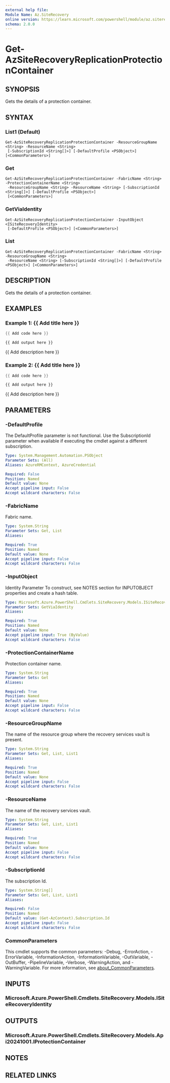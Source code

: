 ```yaml
---
external help file:
Module Name: Az.SiteRecovery
online version: https://learn.microsoft.com/powershell/module/az.siterecovery/get-azsiterecoveryreplicationprotectioncontainer
schema: 2.0.0
---
```


# Get-AzSiteRecoveryReplicationProtectionContainer

## SYNOPSIS
Gets the details of a protection container.

## SYNTAX

### List1 (Default)
```
Get-AzSiteRecoveryReplicationProtectionContainer -ResourceGroupName <String> -ResourceName <String>
 [-SubscriptionId <String[]>] [-DefaultProfile <PSObject>] [<CommonParameters>]
```

### Get
```
Get-AzSiteRecoveryReplicationProtectionContainer -FabricName <String> -ProtectionContainerName <String>
 -ResourceGroupName <String> -ResourceName <String> [-SubscriptionId <String[]>] [-DefaultProfile <PSObject>]
 [<CommonParameters>]
```

### GetViaIdentity
```
Get-AzSiteRecoveryReplicationProtectionContainer -InputObject <ISiteRecoveryIdentity>
 [-DefaultProfile <PSObject>] [<CommonParameters>]
```

### List
```
Get-AzSiteRecoveryReplicationProtectionContainer -FabricName <String> -ResourceGroupName <String>
 -ResourceName <String> [-SubscriptionId <String[]>] [-DefaultProfile <PSObject>] [<CommonParameters>]
```

## DESCRIPTION
Gets the details of a protection container.

## EXAMPLES

### Example 1: {{ Add title here }}
```powershell
{{ Add code here }}
```

```output
{{ Add output here }}
```

{{ Add description here }}

### Example 2: {{ Add title here }}
```powershell
{{ Add code here }}
```

```output
{{ Add output here }}
```

{{ Add description here }}

## PARAMETERS

### -DefaultProfile
The DefaultProfile parameter is not functional.
Use the SubscriptionId parameter when available if executing the cmdlet against a different subscription.

```yaml
Type: System.Management.Automation.PSObject
Parameter Sets: (All)
Aliases: AzureRMContext, AzureCredential

Required: False
Position: Named
Default value: None
Accept pipeline input: False
Accept wildcard characters: False
```

### -FabricName
Fabric name.

```yaml
Type: System.String
Parameter Sets: Get, List
Aliases:

Required: True
Position: Named
Default value: None
Accept pipeline input: False
Accept wildcard characters: False
```

### -InputObject
Identity Parameter
To construct, see NOTES section for INPUTOBJECT properties and create a hash table.

```yaml
Type: Microsoft.Azure.PowerShell.Cmdlets.SiteRecovery.Models.ISiteRecoveryIdentity
Parameter Sets: GetViaIdentity
Aliases:

Required: True
Position: Named
Default value: None
Accept pipeline input: True (ByValue)
Accept wildcard characters: False
```

### -ProtectionContainerName
Protection container name.

```yaml
Type: System.String
Parameter Sets: Get
Aliases:

Required: True
Position: Named
Default value: None
Accept pipeline input: False
Accept wildcard characters: False
```

### -ResourceGroupName
The name of the resource group where the recovery services vault is present.

```yaml
Type: System.String
Parameter Sets: Get, List, List1
Aliases:

Required: True
Position: Named
Default value: None
Accept pipeline input: False
Accept wildcard characters: False
```

### -ResourceName
The name of the recovery services vault.

```yaml
Type: System.String
Parameter Sets: Get, List, List1
Aliases:

Required: True
Position: Named
Default value: None
Accept pipeline input: False
Accept wildcard characters: False
```

### -SubscriptionId
The subscription Id.

```yaml
Type: System.String[]
Parameter Sets: Get, List, List1
Aliases:

Required: False
Position: Named
Default value: (Get-AzContext).Subscription.Id
Accept pipeline input: False
Accept wildcard characters: False
```

### CommonParameters
This cmdlet supports the common parameters: -Debug, -ErrorAction, -ErrorVariable, -InformationAction, -InformationVariable, -OutVariable, -OutBuffer, -PipelineVariable, -Verbose, -WarningAction, and -WarningVariable. For more information, see [about_CommonParameters](http://go.microsoft.com/fwlink/?LinkID=113216).

## INPUTS

### Microsoft.Azure.PowerShell.Cmdlets.SiteRecovery.Models.ISiteRecoveryIdentity

## OUTPUTS

### Microsoft.Azure.PowerShell.Cmdlets.SiteRecovery.Models.Api20241001.IProtectionContainer

## NOTES

## RELATED LINKS

